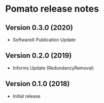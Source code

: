Pomato release notes
========================

Version 0.3.0 (2020)
-------------------------------
  * SoftwareX Publication Update


Version 0.2.0 (2019)
-------------------------------
  * Informs Update (RedundancyRemoval)

Version 0.1.0 (2018)
-------------------------------
  * Initial release

